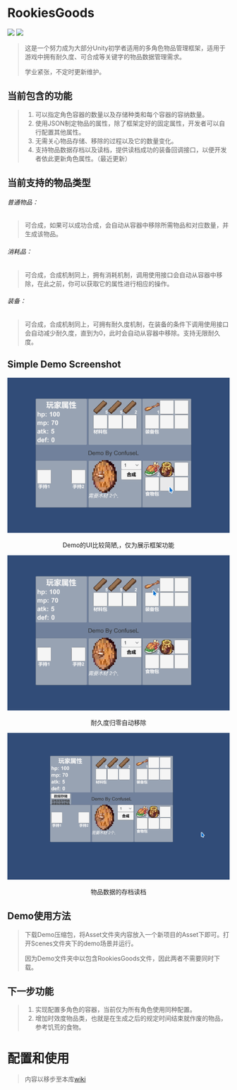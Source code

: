 # RookiesGoods
![](https://img.shields.io/badge/language-C%23-blue.svg?style=flat-square)  ![](https://img.shields.io/badge/support-unity3D-lightgrey.svg?style=flat-square)



> 这是一个努力成为大部分Unity初学者适用的多角色物品管理框架，适用于游戏中拥有耐久度、可合成等关键字的物品数据管理需求。
>
> 学业紧张，不定时更新维护。



## 当前包含的功能

> 1. 可以指定角色容器的数量以及存储种类和每个容器的容纳数量。
> 2. 使用JSON制定物品的属性，除了框架定好的固定属性，开发者可以自行配置其他属性。
> 3. 无需关心物品存储、移除的过程以及它的数量变化。
> 4. 支持物品数据存档以及读档，提供读档成功的装备回调接口，以便开发者依此更新角色属性。（最近更新）

## 当前支持的物品类型

###### 普通物品：

> 可合成，如果可以成功合成，会自动从容器中移除所需物品和对应数量，并生成该物品。

###### 消耗品：

> 可合成，合成机制同上，拥有消耗机制，调用使用接口会自动从容器中移除，在此之前，你可以获取它的属性进行相应的操作。

###### 装备：

> 可合成，合成机制同上，可拥有耐久度机制，在装备的条件下调用使用接口会自动减少耐久度，直到为0，此时会自动从容器中移除。支持无限耐久度。



## Simple Demo Screenshot

![](https://raw.githubusercontent.com/ConfuseL/RookiesGoods/master/PreviewImage/%E7%AE%80%E5%8D%95DEMO%E6%BC%94%E7%A4%BA.gif)

<center>Demo的UI比较简陋,，仅为展示框架功能</center>

![](https://raw.githubusercontent.com/ConfuseL/RookiesGoods/master/PreviewImage/%E8%80%90%E4%B9%85%E5%BA%A6%E5%BD%92%E9%9B%B6%E6%BC%94%E7%A4%BA.gif)

<center>耐久度归零自动移除</center>

![](https://raw.githubusercontent.com/ConfuseL/RookiesGoods/master/PreviewImage/%E5%AD%98%E6%A1%A3%E8%AF%BB%E6%A1%A3%E6%BC%94%E7%A4%BA.gif)

<center>物品数据的存档读档</center>

## Demo使用方法

> 下载Demo压缩包，将Asset文件夹内容放入一个新项目的Asset下即可。打开Scenes文件夹下的demo场景并运行。
>
> 因为Demo文件夹中以包含RookiesGoods文件，因此两者不需要同时下载。



## 下一步功能

> 1. 实现配置多角色的容器，当前仅为所有角色使用同种配置。
> 2. 增加时效度物品类，也就是在生成之后的规定时间结束就作废的物品，参考饥荒的食物。



# 配置和使用


> 内容以移步至本库[wiki](https://github.com/ConfuseL/RookiesGoods/wiki)
